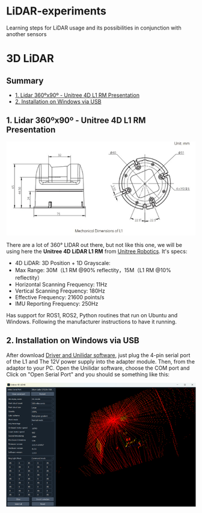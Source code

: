 # LiDAR-experiments
Learning steps for LiDAR usage and its possibilities in conjunction with another sensors

# 3D LiDAR

## Summary

* [1. Lidar 360ºx90º - Unitree 4D L1 RM Presentation](#section-1)
* [2. Installation on Windows via USB](#section-2)

## <a name="section-1"></a> 1. Lidar 360ºx90º - Unitree 4D L1 RM Presentation

<img src="imgs/ld1rm.jpeg">

There are a lot of 360° LIDAR out there, but not like this one, we will be using here the **Unitree 4D LiDAR L1 RM** from [Unitree Robotics](https://www.unitree.com/). It's specs:

- 4D LiDAR: 3D Position + 1D Grayscale:
- Max Range: 30M（L1 RM @90% reflectity，15M（L1 RM @10% reflectity）
- Horizontal Scanning Frequency: 11Hz
- Vertical Scanning Frequency: 180Hz
- Effective Frequency: 21600 points/s
- IMU Reporting Frequency: 250Hz

Has support for ROS1, ROS2, Python routines that run on Ubuntu and Windows. Following the manufacturer instructions to have it running. 

## <a name="section-2"></a> 2. Installation on Windows via USB

After download [Driver and Unilidar software](https://www.unitree.com/download), just plug the 4-pin serial port of the L1 and The 12V power supply into the adapter module. Then, from the adaptor to your PC. Open the Unilidar software, choose the COM port and Click on "Open Serial Port" and you should se something like this:

<img src="imgs/unilidar-software.png">

<!-- Pretty quick huh.  -->